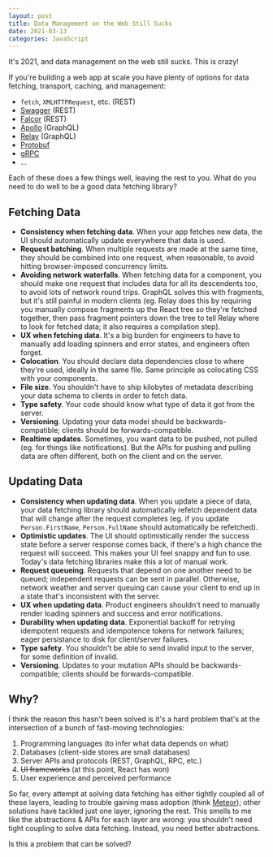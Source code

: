 ```yaml
---
layout: post
title: Data Management on the Web Still Sucks
date: 2021-03-13
categories: JavaScript
---
```


It's 2021, and data management on the web still sucks. This is crazy!

If you're building a web app at scale you have plenty of options for data fetching, transport, caching, and management:

- `fetch`, `XMLHTTPRequest`, etc. (REST)
- [Swagger](https://swagger.io/) (REST)
- [Falcor](https://github.com/Netflix/falcor) (REST)
- [Apollo](https://github.com/apollographql/apollo-client) (GraphQL)
- [Relay](https://github.com/facebook/relay) (GraphQL)
- [Protobuf](https://github.com/protobufjs/protobuf.js)
- [gRPC](https://github.com/grpc/grpc-node)
- ...

Each of these does a few things well, leaving the rest to you. What do you need to do well to be a good data fetching library?

## Fetching Data

- **Consistency when fetching data**. When your app fetches new data, the UI should automatically update everywhere that data is used.
- **Request batching**. When multiple requests are made at the same time, they should be combined into one request, when reasonable, to avoid hitting browser-imposed concurrency limits.
- **Avoiding network waterfalls**. When fetching data for a component, you should make one request that includes data for all its descendents too, to avoid lots of network round trips. GraphQL solves this with fragments, but it's still painful in modern clients (eg. Relay does this by requiring you manually compose fragments up the React tree so they're fetched together, then pass fragment pointers down the tree to tell Relay where to look for fetched data; it also requires a compilation step).
- **UX when fetching data**. It's a big burden for engineers to have to manually add loading spinners and error states, and engineers often forget.
- **Colocation**. You should declare data dependencies close to where they're used, ideally in the same file. Same principle as colocating CSS with your components.
- **File size**. You shouldn't have to ship kilobytes of metadata describing your data schema to clients in order to fetch data.
- **Type safety**. Your code should know what type of data it got from the server.
- **Versioning**. Updating your data model should be backwards-compatible; clients should be forwards-compatible.
- **Realtime updates**. Sometimes, you want data to be pushed, not pulled (eg. for things like notifications). But the APIs for pushing and pulling data are often different, both on the client and on the server.

## Updating Data

- **Consistency when updating data**. When you update a piece of data, your data fetching library should automatically refetch dependent data that will change after the request completes (eg. if you update `Person.FirstName`, `Person.FullName` should automatically be refetched).
- **Optimistic updates**. The UI should optimistically render the success state before a server response comes back, if there's a high chance the request will succeed. This makes your UI feel snappy and fun to use. Today's data fetching libraries make this a lot of manual work.
- **Request queueing**. Requests that depend on one another need to be queued; independent requests can be sent in parallel. Otherwise, network weather and server queuing can cause your client to end up in a state that's inconsistent with the server.
- **UX when updating data**. Product engineers shouldn't need to manually render loading spinners and success and error notifications.
- **Durability when updating data**. Exponential backoff for retrying idempotent requests and idempotence tokens for network failures; eager persistance to disk for client/server failures.
- **Type safety**. You shouldn't be able to send invalid input to the server, for some definition of invalid.
- **Versioning**. Updates to your mutation APIs should be backwards-compatible; clients should be forwards-compatible.

## Why?

I think the reason this hasn't been solved is it's a hard problem that's at the intersection of a bunch of fast-moving technologies:

1. Programming languages (to infer what data depends on what)
2. Databases (client-side stores are small databases)
3. Server APIs and protocols (REST, GraphQL, RPC, etc.)
4. ~~UI frameworks~~ (at this point, React has won)
5. User experience and perceived performance

So far, every attempt at solving data fetching has either tightly coupled all of these layers, leading to trouble gaining mass adoption (think [Meteor](https://www.meteor.com/)); other solutions have tackled just one layer, ignoring the rest. This smells to me like the abstractions & APIs for each layer are wrong: you shouldn't need tight coupling to solve data fetching. Instead, you need better abstractions.

Is this a problem that can be solved?
